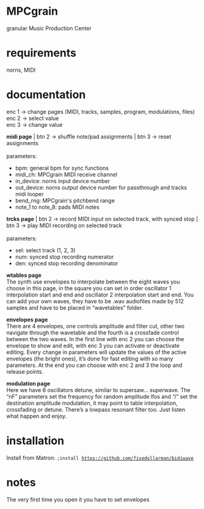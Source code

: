 # MPCgrain
granular Music Production Center

# requirements
norns, MIDI

# documentation
enc 1 -> change pages (MIDI, tracks, samples, program, modulations, files)<br>
enc 2 -> select value <br>
enc 3 -> change value <br>

<b>midi page</b> | btn 2 -> shuffle note/pad assignments | btn 3 -> reset assignments<br>
<br>
parameters:
<ul>
  <li>bpm: general bpm for sync functions</li>
  <li>midi_ch: MPCgrain MIDI receive channel</li>
  <li>in_device: norns input device number</li>
  <li>out_device: norns output device number for passthrough and tracks midi looper</li>
  <li>bend_rng: MPCgrain's pitchbend range</li>
  <li>note_1 to note_8: pads MIDI notes</li>
</ul>

<b>trcks page</b> | btn 2 -> record MIDI input on selected track, with synced stop | btn 3 -> play MIDI recording on selected track<br>
<br>
parameters:
<ul>
  <li>sel: select track (1, 2, 3)</li>
  <li>num: synced stop recording numerator</li>
  <li>den: synced stop recording denominator</li>
</ul>

<b>wtables page</b><br>
The synth use envelopes to interpolate between the eight waves you choose in this page, in the square you can set in order oscillator 1 interpolation start and end and oscillator 2 interpolation start and end.
You can add your own waves, they have to be .wav audiofiles made by 512 samples and have to be placed in “wavetables” folder.

<b>envelopes page</b><br>
There are 4 envelopes, one controls amplitude and filter cut, other two navigate through the wavetable and the fourth is a crossfade control between the two waves.
In the first line with enc 2 you can choose the envelope to show and edit, with enc 3 you can activate or deactivate editing. Every change in parameters will update the values of the active envelopes (the bright ones), it’s done for fast editing with so many parameters.
At the end you can choose with enc 2 and 3 the loop and release points.

<b>modulation page</b><br>
Here we have 6 oscillators detune, similar to supersaw… superwave. The “nF” parameters set the frequency for random amplitude lfos and “/” set the destination amplitude modulation, it may point to table interpolation, crossfading or detune. There’s a lowpass resonant filter too. Just listen what happen and enjoy.

# installation
Install from Matron: <code>;install https://github.com/fivedollarman/bidiwave</code>

# notes
The very first time you open it you have to set envelopes 

